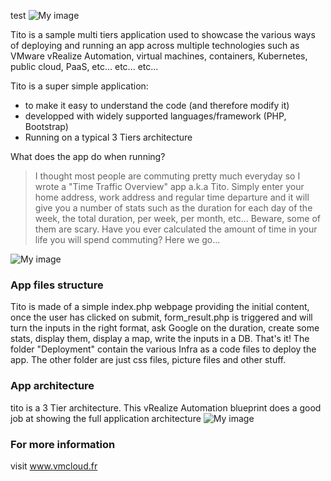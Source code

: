 test
![My image](https://vmeoc.github.io/vmeoc/TitoRoad.png)

Tito is  a sample multi tiers application used to showcase the various ways of deploying and running an app across multiple technologies such as VMware vRealize Automation, virtual machines, containers, Kubernetes, public cloud, PaaS, etc... etc... etc...

Tito is a super simple application:
* to make it easy to understand the code (and therefore modify it)
* developped with widely supported languages/framework (PHP, Bootstrap) 
* Running on a typical 3 Tiers architecture

What does the app do when running? 

> I thought most people are commuting pretty much everyday so I wrote a "Time Traffic Overview" app a.k.a Tito.
>Simply enter your home address, work address and regular time departure and it will give you a number of stats such as the duration for each day of the week, the total duration, per week, per month, etc...
>Beware, some of them are scary. 
>Have you ever calculated the amount of time in your life you will spend commuting? Here we go...

![My image](https://vmeoc.github.io/vmeoc/Result.png)

### App files structure

Tito is made of a simple index.php webpage providing the initial content, once the user has clicked on submit, form_result.php is triggered and will turn the inputs in the right format, ask Google on the duration, create some stats, display them, display a map, write the inputs in a DB. That's it!
The folder "Deployment" contain the various Infra as a code files to deploy the app.
The other folder are just css files, picture files and other stuff.

### App architecture
tito is a 3 Tier architecture. This vRealize Automation blueprint does a good job at showing the full application architecture
![My image](https://vmeoc.github.io/vmeoc/vRABlueprint.png)


### For more information

visit www.vmcloud.fr
